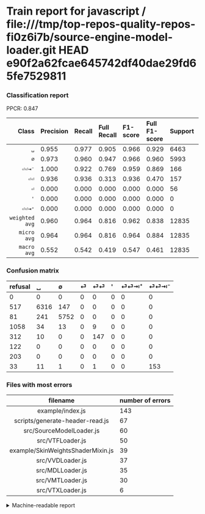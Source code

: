 # Train report for javascript / file:///tmp/top-repos-quality-repos-fi0z6i7b/source-engine-model-loader.git HEAD e90f2a62fcae645742df40dae29fd65fe7529811

### Classification report

PPCR: 0.847

| Class | Precision | Recall | Full Recall | F1-score | Full F1-score | Support | Full Support | PPCR |
|------:|:----------|:-------|:------------|:---------|:---------|:--------|:-------------|:-----|
| `␣` | 0.955| 0.977| 0.905| 0.966| 0.929| 6463| 6980| 0.926 |
| `∅` | 0.973| 0.960| 0.947| 0.966| 0.960| 5993| 6074| 0.987 |
| `⏎⏎⇥⁻` | 1.000| 0.922| 0.769| 0.959| 0.869| 166| 199| 0.834 |
| `⏎⏎` | 0.936| 0.936| 0.313| 0.936| 0.470| 157| 469| 0.335 |
| `⏎` | 0.000| 0.000| 0.000| 0.000| 0.000| 56| 1114| 0.050 |
| `'` | 0.000| 0.000| 0.000| 0.000| 0.000| 0| 122| 0.000 |
| `⏎⏎⇥⁺` | 0.000| 0.000| 0.000| 0.000| 0.000| 0| 203| 0.000 |
| `weighted avg` | 0.960| 0.964| 0.816| 0.962| 0.838| 12835| 15161| 0.847 |
| `micro avg` | 0.964| 0.964| 0.816| 0.964| 0.884| 12835| 15161| 0.847 |
| `macro avg` | 0.552| 0.542| 0.419| 0.547| 0.461| 12835| 15161| 0.847 |

### Confusion matrix

|refusal|  ␣| ∅| ⏎| ⏎⏎| '| ⏎⏎⇥⁺| ⏎⏎⇥⁻| 
|:---|:---|:---|:---|:---|:---|:---|:---|
|0 |0 |0 |0 |0 |0 |0 |0 |
|517 |6316 |147 |0 |0 |0 |0 |0 |
|81 |241 |5752 |0 |0 |0 |0 |0 |
|1058 |34 |13 |0 |9 |0 |0 |0 |
|312 |10 |0 |0 |147 |0 |0 |0 |
|122 |0 |0 |0 |0 |0 |0 |0 |
|203 |0 |0 |0 |0 |0 |0 |0 |
|33 |11 |1 |0 |1 |0 |0 |153 |

### Files with most errors

| filename | number of errors|
|:----:|:-----|
| example/index.js | 143 |
| scripts/generate-header-read.js | 67 |
| src/SourceModelLoader.js | 60 |
| src/VTFLoader.js | 50 |
| example/SkinWeightsShaderMixin.js | 39 |
| src/VVDLoader.js | 37 |
| src/MDLLoader.js | 35 |
| src/VMTLoader.js | 30 |
| src/VTXLoader.js | 6 |

<details>
    <summary>Machine-readable report</summary>
```json
{
  "cl_report": {"\u0027": {"f1-score": 0.0, "precision": 0.0, "recall": 0.0, "support": 0}, "macro avg": {"f1-score": 0.5468439199626893, "precision": 0.5520443572802204, "recall": 0.5421477202326792, "support": 12835}, "micro avg": {"f1-score": 0.9636151149201403, "precision": 0.9636151149201403, "recall": 0.9636151149201403, "support": 12835}, "weighted avg": {"f1-score": 0.9615043785304386, "precision": 0.9596020292263389, "recall": 0.9636151149201403, "support": 12835}, "\u2205": {"f1-score": 0.9662355115068033, "precision": 0.9727718586166074, "recall": 0.9597864174870683, "support": 5993}, "\u23ce": {"f1-score": 0.0, "precision": 0.0, "recall": 0.0, "support": 56}, "\u23ce\u23ce": {"f1-score": 0.9363057324840764, "precision": 0.9363057324840764, "recall": 0.9363057324840764, "support": 157}, "\u23ce\u23ce\u21e5\u207a": {"f1-score": 0.0, "precision": 0.0, "recall": 0.0, "support": 0}, "\u23ce\u23ce\u21e5\u207b": {"f1-score": 0.9592476489028214, "precision": 1.0, "recall": 0.9216867469879518, "support": 166}, "\u2423": {"f1-score": 0.9661185468451242, "precision": 0.9552329098608591, "recall": 0.977255144669658, "support": 6463}},
  "cl_report_full": {"\u0027": {"f1-score": 0.0, "precision": 0.0, "recall": 0.0, "support": 122}, "macro avg": {"f1-score": 0.4611490443482742, "precision": 0.5520443572802204, "recall": 0.4191621822111891, "support": 15161}, "micro avg": {"f1-score": 0.8835547935419346, "precision": 0.9636151149201403, "recall": 0.8157773233955544, "support": 15161}, "weighted avg": {"f1-score": 0.8383035403356712, "precision": 0.871596159132056, "recall": 0.8157773233955544, "support": 15161}, "\u2205": {"f1-score": 0.9597063485442563, "precision": 0.9727718586166074, "recall": 0.9469871583799803, "support": 6074}, "\u23ce": {"f1-score": 0.0, "precision": 0.0, "recall": 0.0, "support": 1114}, "\u23ce\u23ce": {"f1-score": 0.4696485623003195, "precision": 0.9363057324840764, "recall": 0.31343283582089554, "support": 469}, "\u23ce\u23ce\u21e5\u207a": {"f1-score": 0.0, "precision": 0.0, "recall": 0.0, "support": 203}, "\u23ce\u23ce\u21e5\u207b": {"f1-score": 0.8693181818181818, "precision": 1.0, "recall": 0.7688442211055276, "support": 199}, "\u2423": {"f1-score": 0.9293702177751619, "precision": 0.9552329098608591, "recall": 0.9048710601719198, "support": 6980}},
  "ppcr": 0.8465800408944001
}
```
</details>
